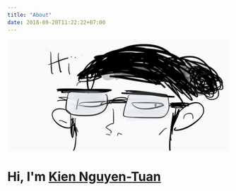 ```yaml
---
title: "About"
date: 2018-09-20T11:22:22+07:00
---
```


<img src="./authors/kiennt/photo_2020-12-26_11-25-16.jpg">

<div class="contact-container">
        <h1>Hi, I'm <a href="./authors/kiennt/">Kien Nguyen-Tuan</a></h1>
</div>
